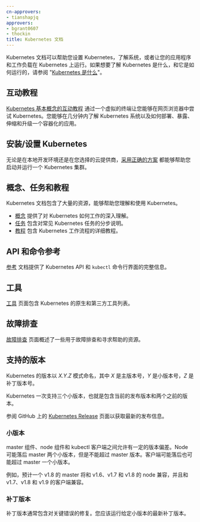 ```yaml
---
cn-approvers:
- tianshapjq
approvers:
- bgrant0607
- thockin
title: Kubernetes 文档
---
```




Kubernetes 文档可以帮助您设置 Kubernetes，了解系统，或者让您的应用程序和工作负载在 Kubernetes 上运行。如果想要了解 Kubernetes 是什么，和它是如何运行的，请参阅 "[Kubernetes 是什么](/docs/concepts/overview/what-is-kubernetes/)"。


## 互动教程


[Kubernetes 基本概念的互动教程](/docs/tutorials/kubernetes-basics/) 通过一个虚拟的终端让您能够在网页浏览器中尝试 Kubernetes。您能够在几分钟内了解 Kubernetes 系统以及如何部署、暴露、伸缩和升级一个容器化的应用。


## 安装/设置 Kubernetes


无论是在本地开发环境还是在您选择的云提供商，[采用正确的方案](/docs/setup/pick-right-solution/) 都能够帮助您启动并运行一个 Kubernetes 集群。


## 概念、任务和教程


Kubernetes 文档包含了大量的资源，能够帮助您理解和使用 Kubernetes。


* [概念](/docs/concepts/) 提供了对 Kubernetes 如何工作的深入理解。
* [任务](/docs/tasks/) 包含对常见 Kubernetes 任务的分步说明。
* [教程](/docs/tutorials/) 包含 Kubernetes 工作流程的详细教程。


## API 和命令参考


[参考](/docs/reference/) 文档提供了 Kubernetes API 和 `kubectl` 命令行界面的完整信息。


## 工具


[工具](/docs/tools/) 页面包含 Kubernetes 的原生和第三方工具列表。


## 故障排查


[故障排查](/docs/tasks/debug-application-cluster/troubleshooting) 页面概述了一些用于故障排查和寻求帮助的资源。


## 支持的版本


Kubernetes 的版本以 _X.Y.Z_ 模式命名，其中 _X_ 是主版本号，_Y_ 是小版本号，_Z_ 是补丁版本号。

Kubernetes 一次支持三个小版本，也就是包含当前的发布版本和两个之前的版本。

参阅 GitHub 上的 [Kubernetes Release](https://github.com/kubernetes/kubernetes/releases) 页面以获取最新的发布信息。


### 小版本


master 组件、node 组件和 kubectl 客户端之间允许有一定的版本偏差。Node 可能落后 master 两个小版本，但是不能超过 master 版本。客户端可能落后也可能超过 master 一个小版本。


例如，预计一个 v1.8 的 master 将和 v1.6、v1.7 和 v1.8 的 node 兼容，并且和 v1.7、v1.8 和 v1.9 的客户端兼容。


### 补丁版本


补丁版本通常包含对关键错误的修复。您应该运行给定小版本的最新补丁版本。
